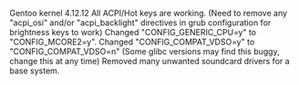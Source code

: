 Gentoo kernel 4.12.12
All ACPI/Hot keys are working. (Need to remove any "acpi_osi" and/or "acpi_backlight" directives in grub configuration for brightness keys to work)
Changed "CONFIG_GENERIC_CPU=y" to "CONFIG_MCORE2=y".
Changed "CONFIG_COMPAT_VDSO=y" to "CONFIG_COMPAT_VDSO=n" (Some glibc versions may find this buggy, change this at any time)
Removed many unwanted soundcard drivers for a base system.
